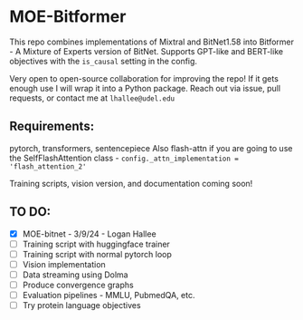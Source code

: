 # MOE-Bitformer
This repo combines implementations of Mixtral and BitNet1.58 into Bitformer - A Mixture of Experts version of BitNet. Supports GPT-like and BERT-like objectives with the `is_causal` setting in the config.

Very open to open-source collaboration for improving the repo! If it gets enough use I will wrap it into a Python package. Reach out via issue, pull requests, or contact me at `lhallee@udel.edu`

## Requirements:
pytorch, transformers, sentencepiece
Also flash-attn if you are going to use the SelfFlashAttention class - `config._attn_implementation = 'flash_attention_2'`

Training scripts, vision version, and documentation coming soon!

## TO DO:
- [x] MOE-bitnet - 3/9/24 - Logan Hallee 
- [ ] Training script with huggingface trainer
- [ ] Training script with normal pytorch loop
- [ ] Vision implementation
- [ ] Data streaming using Dolma
- [ ] Produce convergence graphs
- [ ] Evaluation pipelines - MMLU, PubmedQA, etc.
- [ ] Try protein language objectives
